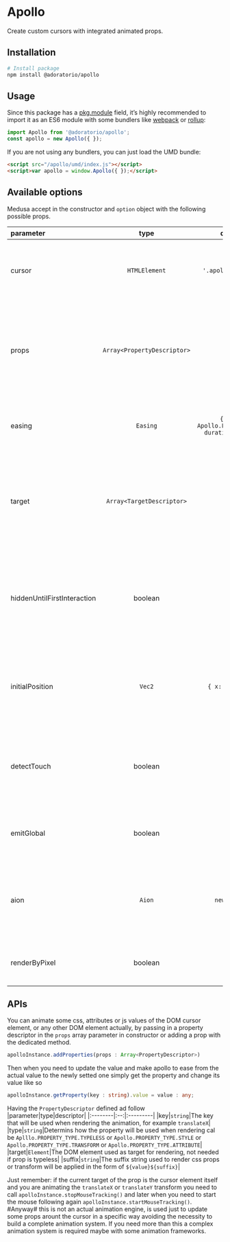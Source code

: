 # Apollo

Create custom cursors with integrated animated props.

## Installation
```bash
# Install package
npm install @adoratorio/apollo
```
## Usage

Since this package has a [pkg.module](https://github.com/rollup/rollup/wiki/pkg.module) field, it’s highly recommended to import it as an ES6 module with some bundlers like [webpack](https://webpack.js.org/) or [rollup](https://rollupjs.org/):
```javascript
import Apollo from '@adoratorio/apollo';
const apollo = new Apollo({ });
```
If you are not using any bundlers, you can just load the UMD bundle:
```html
<script src="/apollo/umd/index.js"></script>
<script>var apollo = window.Apollo({ });</script>
```
## Available options
Medusa accept in the constructor and `option` object with the following possible props.

|parameter|type|default|description|
|:--------|:--:|:-----:|:----------|
|cursor|`HTMLElement`|`'.apollo__cursor'`|The HTML element reiceving the transforms to follow the mouse|
|props|`Array<PropertyDescriptor>`|`[]`|An array of Propery Descriptors to define wich props will be animated, a timeline will be created for each prop|
|easing|`Easing`|`{ mode: Apollo.EASING.CUBIC, duration: 1000 }`|An easing object used to describe the cursor element aniamtion|
|target|`Array<TargetDescriptor>`|`[]`|An array of Targets to describe witch elements will trigger an event when the mouse pass hover or out it|
|hiddenUntilFirstInteraction|boolean|`false`|If you want to keep the cursor element invisibile until the first valid user interaction is performed|
|initialPosition|`Vec2`|`{ x: 0, y: 0 }`|A Two components (x, y) vector to determinate the strarting position of the cursor element|
|detectTouch|boolean|`true`|If the touch events counts as valid interaction to evaluate a new cursor position|
|emitGlobal|boolean|`true`|If a global event is fired on `window` on items over or out|
|aion|`Aion`|`new Aion()`|An `Aion` instance to be used as engine, if not submitted one will be created for you|
|renderByPixel|boolean|`false`|If values rounding is used before applying styles|

## APIs
You can animate some css, attributes or js values of the DOM cursor element, or any other DOM element actually, by passing in a property descriptor in the `props` array parameter in constructor or adding a prop with the dedicated method.
```typescript
apolloInstance.addProperties(props : Array<PropertyDescriptor>)
```
Then when you need to update the value and make apollo to ease from the actual value to the newly setted one simply get the property and change its value like so
```typescript
apolloInstance.getProperty(key : string).value = value : any;
```
Having the `PropertyDescriptor` defined ad follow
|parameter|type|descriptor|
|:--------|:--:|:---------|
|key|`string`|The key that will be used when rendering the animation, for example `translateX`|
|type|`string`|Determins how the property will be used when rendering cal be `Aplllo.PROPERTY_TYPE.TYPELESS` or `Apollo.PROPERTY_TYPE.STYLE` or `Apollo.PROPERTY_TYPE.TRANSFORM` or `Apollo.PROPERTY_TYPE.ATTRIBUTE`|
 |target|`Element`|The DOM element used as target for rendering, not needed if prop is typeless|
 |suffix|`string`|The suffix string used to render css props or transform will be applied in the form of `${value}${suffix}`|

Just remember: if the current target of the prop is the cursor element itself and you are animating the `translateX` or `translateY` transform you need to call `apolloInstance.stopMouseTracking()` and later when you need to start the mouse following again `apolloInstance.startMouseTracking()`.
#Anyway# this is not an actual animation engine, is used just to update some props arount the cursor in a specific way avoiding the necessity to build a complete animation system. If you need more than this a complex animation system is required maybe with some animation frameworks.
